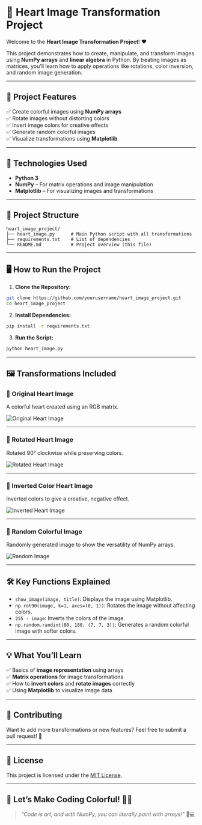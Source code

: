 # 🎨 Heart Image Transformation Project

Welcome to the **Heart Image Transformation Project**! ❤️  

This project demonstrates how to create, manipulate, and transform images using **NumPy arrays** and **linear algebra** in Python. By treating images as matrices, you’ll learn how to apply operations like rotations, color inversion, and random image generation.

---

## 🚀 **Project Features**

✅ Create colorful images using **NumPy arrays**  
✅ Rotate images without distorting colors  
✅ Invert image colors for creative effects  
✅ Generate random colorful images  
✅ Visualize transformations using **Matplotlib**  

---

## 📝 **Technologies Used**

- **Python 3**  
- **NumPy** – For matrix operations and image manipulation  
- **Matplotlib** – For visualizing images and transformations  

---

## 📂 **Project Structure**

```plaintext
heart_image_project/
├── heart_image.py      # Main Python script with all transformations
├── requirements.txt    # List of dependencies
└── README.md           # Project overview (this file)
```

---

## 🖥️ **How to Run the Project**

1. **Clone the Repository:**

```bash
git clone https://github.com/yourusername/heart_image_project.git
cd heart_image_project
```

2. **Install Dependencies:**

```bash
pip install -r requirements.txt
```

3. **Run the Script:**

```bash
python heart_image.py
```

---

## 🖼️ **Transformations Included**

### 🧡 Original Heart Image
A colorful heart created using an RGB matrix.

![Original Heart Image](https://via.placeholder.com/400x400?text=Original+Heart+Image)

---

### 🔄 Rotated Heart Image
Rotated 90° clockwise while preserving colors.

![Rotated Heart Image](https://via.placeholder.com/400x400?text=Rotated+Heart+Image)

---

### 🌈 Inverted Color Heart Image
Inverted colors to give a creative, negative effect.

![Inverted Heart Image](https://via.placeholder.com/400x400?text=Inverted+Heart+Image)

---

### 🎨 Random Colorful Image
Randomly generated image to show the versatility of NumPy arrays.

![Random Image](https://via.placeholder.com/400x400?text=Random+Colorful+Image)

---

## 🛠️ **Key Functions Explained**

- `show_image(image, title)`: Displays the image using Matplotlib.  
- `np.rot90(image, k=1, axes=(0, 1))`: Rotates the image without affecting colors.  
- `255 - image`: Inverts the colors of the image.  
- `np.random.randint(80, 180, (7, 7, 3))`: Generates a random colorful image with softer colors.  

---

## 💡 **What You’ll Learn**

✅ Basics of **image representation** using arrays  
✅ **Matrix operations** for image transformations  
✅ How to **invert colors** and **rotate images** correctly  
✅ Using **Matplotlib** to visualize image data  

---

## 📢 **Contributing**

Want to add more transformations or new features? Feel free to submit a pull request! 💪  

---

## 📄 **License**

This project is licensed under the [MIT License](LICENSE).  

---

## 🚀 **Let’s Make Coding Colorful!** 🌈✨

> *"Code is art, and with NumPy, you can literally paint with arrays!"* 🎨💻

